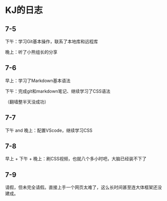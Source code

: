 # KJ的日志
7-5
---
下午：学习Git基本操作，联系了本地库和远程库

晚上：听了小熊组长的分享

## 7-6

早上：学习了Markdown基本语法

下午：完成git和markdown笔记、继续学习了CSS语法

（翻墙整半天没成功）

 ## 7-7

下午 and 晚上：配置VScode，继续学习CSS

## 7-8

早上 + 下午 + 晚上：刷CSS视频，也就八个多小时吧，大脑已经装不下了

## 7-9

请假，但未完全请假。直接上手一个网页太难了，这么长时间甚至连大体框架还没建成。
